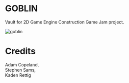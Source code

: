# GOBLIN
Vault for 2D Game Engine Construction Game Jam project.

![goblin](https://t3.ftcdn.net/jpg/04/60/82/64/360_F_460826408_H2MmQqqWqA8AGskCnFH26He6TmJKXHYn.jpg)

# Credits
Adam Copeland, </br>
Stephen Sams, </br>
Kaden Rettig
